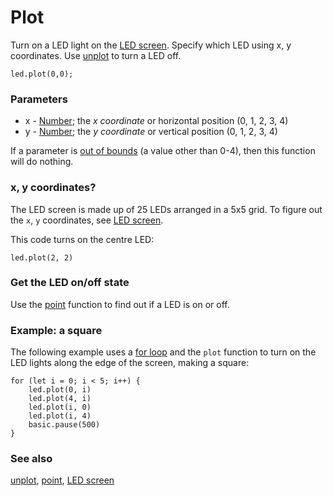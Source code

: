 # Plot

Turn on a LED light on the [LED screen](/device/screen). Specify which LED using x, y coordinates. Use [unplot](/reference/led/unplot) to turn a LED off.

```sig
led.plot(0,0);
```

### Parameters

* x - [Number](/reference/types/number); the *x coordinate* or horizontal position (0, 1, 2, 3, 4)
* y - [Number](/reference/types/number); the *y coordinate* or vertical position (0, 1, 2, 3, 4)

If a parameter is [out of bounds](/reference/out-of-bounds) (a value other than 0-4), then this function will do nothing.

### x, y coordinates?

The LED screen is made up of 25 LEDs arranged in a 5x5 grid. To figure out the ``x``, ``y`` coordinates, see [LED screen](/device/screen).

This code turns on the centre LED:

```blocks
led.plot(2, 2)
```

### Get the LED on/off state

Use the [point](/reference/led/point) function to find out if a LED is on or off.

### Example: a square

The following example uses a [for loop](/reference/loops/for) and the `plot` function to turn on the LED lights along the edge of the screen, making a square:

```blocks
for (let i = 0; i < 5; i++) {
    led.plot(0, i)
    led.plot(4, i)
    led.plot(i, 0)
    led.plot(i, 4)
    basic.pause(500)
}
```

### See also

[unplot](/reference/led/unplot), [point](/reference/led/point), [LED screen](/device/screen)


